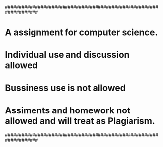 ####################################################################
# A assignment for computer science.
# Individual use and discussion allowed
# Bussiness use is not allowed
# Assiments and homework not allowed and will treat as Plagiarism.
####################################################################
